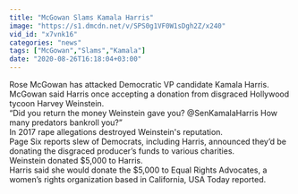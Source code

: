 ```yaml
---
title: "McGowan Slams Kamala Harris"
image: "https://s1.dmcdn.net/v/SPS0g1VF0W1sDgh2Z/x240"
vid_id: "x7vnk16"
categories: "news"
tags: ["McGowan","Slams","Kamala"]
date: "2020-08-26T16:18:04+03:00"
---
```

Rose McGowan has attacked Democratic VP candidate Kamala Harris.  <br>McGowan said Harris once accepting a donation from disgraced Hollywood tycoon Harvey Weinstein.  <br>“Did you return the money Weinstein gave you? @SenKamalaHarris How many predators bankroll you?”  <br>In 2017 rape allegations destroyed Weinstein's reputation.  <br>Page Six reports slew of Democrats, including Harris, announced they’d be donating the disgraced producer’s funds to various charities.  <br>Weinstein donated $5,000 to Harris.  <br>Harris said she would donate the $5,000 to Equal Rights Advocates, a women’s rights organization based in California, USA Today reported.
